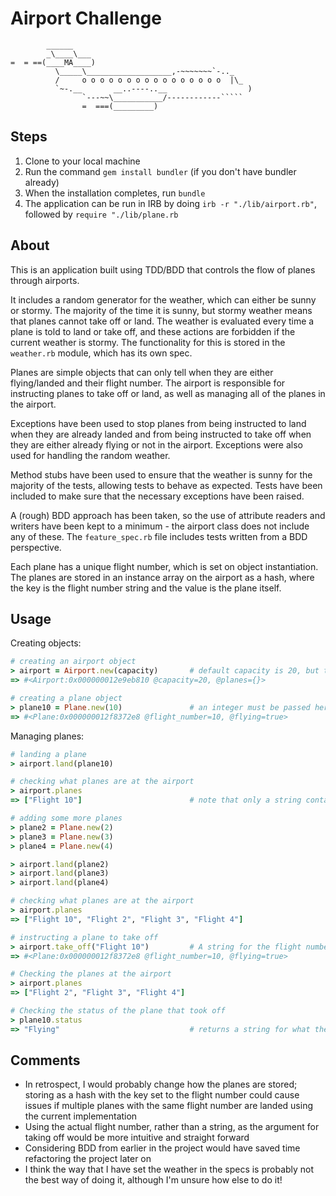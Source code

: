 Airport Challenge
=================

```
        ______
        _\____\___
=  = ==(____MA____)
          \_____\___________________,-~~~~~~~`-.._
          /     o o o o o o o o o o o o o o o o  |\_
          `~-.__       __..----..__                  )
                `---~~\___________/------------`````
                =  ===(_________)

```

Steps
-----

1. Clone to your local machine
2. Run the command `gem install bundler` (if you don't have bundler already)
3. When the installation completes, run `bundle`
4. The application can be run in IRB by doing `irb -r "./lib/airport.rb"`, followed by `require "./lib/plane.rb`

About
------

This is an application built using TDD/BDD that controls the flow of planes through airports. 

It includes a random generator for the weather, which can either be sunny or stormy. The majority of the time it is sunny, but stormy weather means that planes cannot take off or land. The weather is evaluated every time a plane is told to land or take off, and these actions are forbidden if the current weather is stormy. The functionality for this is stored in the `weather.rb` module, which has its own spec.

Planes are simple objects that can only tell when they are either flying/landed and their flight number. The airport is responsible for instructing planes to take off or land, as well as managing all of the planes in the airport.

Exceptions have been used to stop planes from being instructed to land when they are already landed and from being instructed to take off when they are either already flying or not in the airport. Exceptions were also used for handling the random weather.

Method stubs have been used to ensure that the weather is sunny for the majority of the tests, allowing tests to behave as expected. Tests have been included to make sure that the necessary exceptions have been raised.

A (rough) BDD approach has been taken, so the use of attribute readers and writers have been kept to a minimum - the airport class does not include any of these. The `feature_spec.rb` file includes tests written from a BDD perspective.

Each plane has a unique flight number, which is set on object instantiation. The planes are stored in an instance array on the airport as a hash, where the key is the flight number string and the value is the plane itself. 

Usage
-----

Creating objects:

```ruby
# creating an airport object
> airport = Airport.new(capacity)       # default capacity is 20, but this can be set here
=> #<Airport:0x000000012e9eb810 @capacity=20, @planes={}> 

# creating a plane object
> plane10 = Plane.new(10)               # an integer must be passed here, which is the unique flight number associated with each plane
=> #<Plane:0x000000012f8372e8 @flight_number=10, @flying=true> 
```

Managing planes:

```ruby
# landing a plane
> airport.land(plane10)

# checking what planes are at the airport
> airport.planes
=> ["Flight 10"]                        # note that only a string containing the flight number is shown here, rather than the plane objects state

# adding some more planes
> plane2 = Plane.new(2)
> plane3 = Plane.new(3)
> plane4 = Plane.new(4)

> airport.land(plane2)
> airport.land(plane3)
> airport.land(plane4)

# checking what planes are at the airport
> airport.planes
=> ["Flight 10", "Flight 2", "Flight 3", "Flight 4"]

# instructing a plane to take off
> airport.take_off("Flight 10")         # A string for the flight number is passed, so the actual plane object doesn't have to be passed
=> #<Plane:0x000000012f8372e8 @flight_number=10, @flying=true> 

# Checking the planes at the airport
> airport.planes
=> ["Flight 2", "Flight 3", "Flight 4"]

# Checking the status of the plane that took off
> plane10.status
=> "Flying"                             # returns a string for what the plane is currently doing, rather than object state
```

Comments
----

- In retrospect, I would probably change how the planes are stored; storing as a hash with the key set to the flight number could cause issues if multiple planes with the same flight number are landed using the current implementation
- Using the actual flight number, rather than a string, as the argument for taking off would be more intuitive and straight forward
- Considering BDD from earlier in the project would have saved time refactoring the project later on
- I think the way that I have set the weather in the specs is probably not the best way of doing it, although I'm unsure how else to do it!
